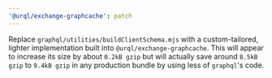```yaml
---
'@urql/exchange-graphcache': patch
---
```


Replace `graphql/utilities/buildClientSchema.mjs` with a custom-tailored, lighter implementation
built into `@urql/exchange-graphcache`. This will appear to increase its size by about `0.2kB gzip`
but will actually save around `8.5kB gzip` to `9.4kB gzip` in any production bundle by using less of
`graphql`'s code.

